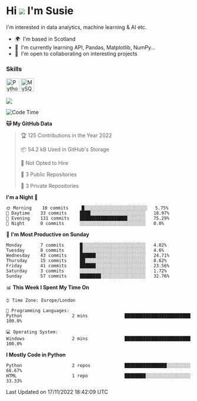 <!--
**SkyinScotlandCodes/SkyinScotlandCodes** is a ✨ _special_ ✨ repository because its `README.md` (this file) appears on your GitHub profile.

Here are some ideas to get you started:

- 🔭 I’m currently working on ...
- 🌱 I’m currently learning ...
- 👯 I’m looking to collaborate on ...
- 🤔 I’m looking for help with ...
- 💬 Ask me about ...
- 📫 How to reach me: ...
- 😄 Pronouns: ...
- ⚡ Fun fact: ...
-->
<!--
[![Susie's GitHub stats](https://github-readme-stats.vercel.app/api?username=SkyinScotlandCodes&show_icons=true&theme=dracula)](https://github.com/anuraghazra/github-readme-stats)
-->

Hi ![](https://user-images.githubusercontent.com/18350557/176309783-0785949b-9127-417c-8b55-ab5a4333674e.gif) I'm Susie
=============================================================================================================================

I'm interested in data analytics, machine learning & AI etc.

*   🌍  I'm based in Scotland
*   🧠  I'm currently learning API, Pandas, Matplotlib, NumPy...
*   🤝  I'm open to collaborating on interesting projects

### Skills 
<p align="left">
<a href="https://www.python.org/" target="_blank" rel="noreferrer"><img src="https://raw.githubusercontent.com/danielcranney/readme-generator/main/public/icons/skills/python-colored.svg" width="36" height="36" alt="Python" /></a>
<a href="https://www.mysql.com/" target="_blank" rel="noreferrer"><img src="https://raw.githubusercontent.com/danielcranney/readme-generator/main/public/icons/skills/mysql-colored.svg" width="36" height="36" alt="MySQL" /></a>
</p>

![](https://komarev.com/ghpvc/?username=SkyinScotlandCodes)
                    
<!--START_SECTION:waka-->
![Code Time](http://img.shields.io/badge/Code%20Time-106%20hrs%2012%20mins-blue)

**🐱 My GitHub Data** 

> 🏆 125 Contributions in the Year 2022
 > 
> 📦 54.2 kB Used in GitHub's Storage 
 > 
> 🚫 Not Opted to Hire
 > 
> 📜 3 Public Repositories 
 > 
> 🔑 3 Private Repositories  
 > 
**I'm a Night 🦉** 

```text
🌞 Morning    10 commits     █░░░░░░░░░░░░░░░░░░░░░░░░   5.75% 
🌆 Daytime    33 commits     ████░░░░░░░░░░░░░░░░░░░░░   18.97% 
🌃 Evening    131 commits    ██████████████████░░░░░░░   75.29% 
🌙 Night      0 commits      ░░░░░░░░░░░░░░░░░░░░░░░░░   0.0%

```
📅 **I'm Most Productive on Sunday** 

```text
Monday       7 commits      █░░░░░░░░░░░░░░░░░░░░░░░░   4.02% 
Tuesday      8 commits      █░░░░░░░░░░░░░░░░░░░░░░░░   4.6% 
Wednesday    43 commits     ██████░░░░░░░░░░░░░░░░░░░   24.71% 
Thursday     15 commits     ██░░░░░░░░░░░░░░░░░░░░░░░   8.62% 
Friday       41 commits     ██████░░░░░░░░░░░░░░░░░░░   23.56% 
Saturday     3 commits      ░░░░░░░░░░░░░░░░░░░░░░░░░   1.72% 
Sunday       57 commits     ████████░░░░░░░░░░░░░░░░░   32.76%

```


📊 **This Week I Spent My Time On** 

```text
⌚︎ Time Zone: Europe/London

💬 Programming Languages: 
Python                   2 mins              █████████████████████████   100.0%

💻 Operating System: 
Windows                  2 mins              █████████████████████████   100.0%

```

**I Mostly Code in Python** 

```text
Python                   2 repos             ████████████████░░░░░░░░░   66.67% 
HTML                     1 repo              ████████░░░░░░░░░░░░░░░░░   33.33%

```



 Last Updated on 17/11/2022 18:42:09 UTC
<!--END_SECTION:waka-->




<!--
![visitor badge](https://visitor-badge.glitch.me/badge?page_id=SkyinScotlandCodes.SkyinScotlandCodes&left_color=purple&right_color=gray) 
-->
